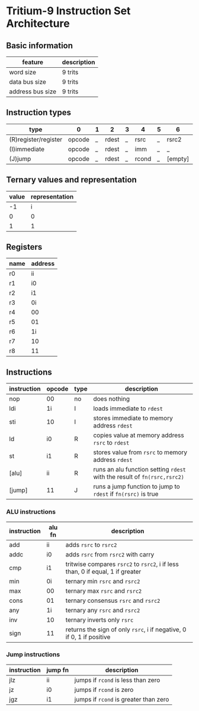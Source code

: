 
# Tritium-9 Instruction Set Architecture

## Basic information
| feature        | description |
|----------------|-------------|
|word size       |   9 trits   |
|data bus size   |   9 trits   |
|address bus size|   9 trits   |

## Instruction types

|        type        |   0   |   1   |   2   |   3   |   4   |   5   |   6   |   7   |   8   |   9   |
|--------------------|-------|-------|-------|-------|-------|-------|-------|-------|-------|-------|
|(R)register/register|opcode |   _   | rdest |   _   | rsrc  |   _   | rsrc2 |   _   |  fn   |   _   |
|(I)immediate        |opcode |   _   | rdest |   _   | imm   |   _   |   _   |   _   |   _   |   _   |
|(J)jump             |opcode |   _   | rdest |   _   | rcond |   _   |[empty]|   _   |  fn   |   _   |

## Ternary values and representation

| value | representation |
|-------|----------------|
|  -1   |       i        |
|   0   |       0        |
|   1   |       1        |

## Registers 

| name | address |
|------|---------|
|  r0  |   ii    |
|  r1  |   i0    |
|  r2  |   i1    |
|  r3  |   0i    |
|  r4  |   00    |
|  r5  |   01    |
|  r6  |   1i    |
|  r7  |   10    |
|  r8  |   11    |

## Instructions

| instruction | opcode | type | description |
|-------------|--------|------|-------------|
| nop         |  00   |  no  |does nothing |
| ldi         |  1i   |  I   |loads immediate to `rdest`|
| sti         |  10   |  I   |stores immediate to memory address `rdest`|
| ld          |  i0   |  R   |copies value at memory address `rsrc` to `rdest`|
| st          |  i1   |  R   |stores value from `rsrc` to memory address `rdest`|
| [alu]       |  ii   |  R   |runs an alu function setting `rdest` with the result of `fn(rsrc,rsrc2)`|
| [jump]      |  11   |  J   |runs a jump function to jump to `rdest` if `fn(rsrc)` is true|

### ALU instructions

| instruction | alu fn | description |
|-------------|--------|-------------|
| add         |   ii   |adds `rsrc` to `rsrc2`|
| addc        |   i0   |adds `rsrc` from `rsrc2` with carry|
| cmp         |   i1   |tritwise compares `rsrc2` to `rsrc2`, i if less than, 0 if equal, 1 if greater|
| min         |   0i   |ternary min `rsrc` and `rsrc2`|
| max         |   00   |ternary max `rsrc` and `rsrc2`|
| cons        |   01   |ternary consensus `rsrc` and `rsrc2`|
| any         |   1i   |ternary any `rsrc` and `rsrc2`|
| inv         |   10   |ternary inverts only `rsrc`|
| sign        |   11   |returns the sign of only `rsrc`, i if negative, 0 if 0, 1 if positive|

### Jump instructions

| instruction | jump fn | description |
|-------------|---------|-------------|
| jlz         |    ii   |jumps if `rcond` is less than zero|
| jz          |    i0   |jumps if `rcond` is zero|
| jgz         |    i1   |jumps if `rcond` is greater than zero|